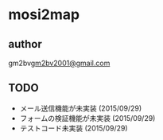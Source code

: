 mosi2map
====

## author

gm2bv<gm2bv2001@gmail.com>

## TODO

- メール送信機能が未実装 (2015/09/29)
- フォームの検証機能が未実装 (2015/09/29)
- テストコード未実装 (2015/09/29)
